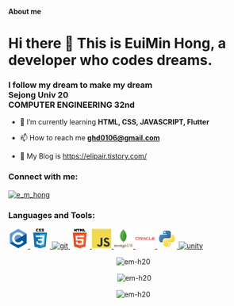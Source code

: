 <b>About me <br /></b>
<h1 align="left">Hi there 👋 This is EuiMin Hong, a developer who codes dreams.</h1>
<h3 align="left">I follow my dream to make my dream<br/> Sejong Univ 20<br/> COMPUTER ENGINEERING 32nd<br/></h3>



- 🌱 I’m currently learning **HTML, CSS, JAVASCRIPT, Flutter**

- 📫 How to reach me **ghd0106@gmail.com**
- 📌 My Blog is https://elipair.tistory.com/

<h3 align="left">Connect with me:</h3>
<p align="left">
<a href="https://instagram.com/e_m_hong" target="blank"><img align="center" src="https://raw.githubusercontent.com/rahuldkjain/github-profile-readme-generator/master/src/images/icons/Social/instagram.svg" alt="e_m_hong" height="30" width="40" /></a>
</p>

<h3 align="left">Languages and Tools:</h3>
<p align="left"> <a href="https://www.cprogramming.com/" target="_blank" rel="noreferrer"> <img src="https://raw.githubusercontent.com/devicons/devicon/master/icons/c/c-original.svg" alt="c" width="40" height="40"/> </a> 
  <a href="https://www.w3schools.com/css/" target="_blank" rel="noreferrer"> <img src="https://raw.githubusercontent.com/devicons/devicon/master/icons/css3/css3-original-wordmark.svg" alt="css3" width="40" height="40"/> </a>
  <a href="https://git-scm.com/" target="_blank" rel="noreferrer"> <img src="https://www.vectorlogo.zone/logos/git-scm/git-scm-icon.svg" alt="git" width="40" height="40"/> </a> 
  <a href="https://www.w3.org/html/" target="_blank" rel="noreferrer"> <img src="https://raw.githubusercontent.com/devicons/devicon/master/icons/html5/html5-original-wordmark.svg" alt="html5" width="40" height="40"/> </a> 
  <a href="https://developer.mozilla.org/en-US/docs/Web/JavaScript" target="_blank" rel="noreferrer"> <img src="https://raw.githubusercontent.com/devicons/devicon/master/icons/javascript/javascript-original.svg" alt="javascript" width="40" height="40"/> </a> 
  <a href="https://www.mongodb.com/" target="_blank" rel="noreferrer"> <img src="https://raw.githubusercontent.com/devicons/devicon/master/icons/mongodb/mongodb-original-wordmark.svg" alt="mongodb" width="40" height="40"/> </a> 
  <a href="https://www.oracle.com/" target="_blank" rel="noreferrer"> <img src="https://raw.githubusercontent.com/devicons/devicon/master/icons/oracle/oracle-original.svg" alt="oracle" width="40" height="40"/> </a> 
  <a href="https://www.python.org" target="_blank" rel="noreferrer"> <img src="https://raw.githubusercontent.com/devicons/devicon/master/icons/python/python-original.svg" alt="python" width="40" height="40"/> </a> 
  <a href="https://unity.com/" target="_blank" rel="noreferrer"> <img src="https://www.vectorlogo.zone/logos/unity3d/unity3d-icon.svg" alt="unity" width="40" height="40"/> </a> 
</p>



<div align="center">
  <p><img align="center" src="https://github-readme-streak-stats.herokuapp.com/?user=em-h20&" alt="em-h20" /></p>
  <p>&nbsp;<img align="center" src="https://github-readme-stats.vercel.app/api?username=em-h20&show_icons=true&locale=en" alt="em-h20" /></p>  
  <p><img align="center" src="https://github-readme-stats.vercel.app/api/top-langs?username=em-h20&show_icons=true&locale=en&layout=compact" alt="em-h20" /></p>
</div>
